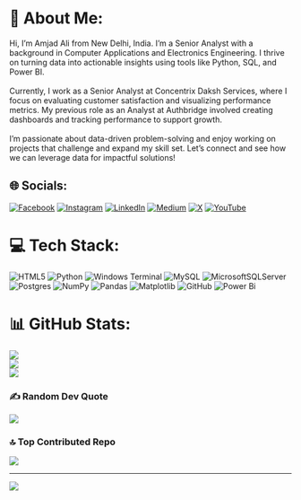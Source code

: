# 💫 About Me:
Hi, I’m Amjad Ali from New Delhi, India. I’m a Senior Analyst with a background in Computer Applications and Electronics Engineering. I thrive on turning data into actionable insights using tools like Python, SQL, and Power BI.<br><br>Currently, I work as a Senior Analyst at Concentrix Daksh Services, where I focus on evaluating customer satisfaction and visualizing performance metrics. My previous role as an Analyst at Authbridge involved creating dashboards and tracking performance to support growth.<br><br>I’m passionate about data-driven problem-solving and enjoy working on projects that challenge and expand my skill set. Let’s connect and see how we can leverage data for impactful solutions!


## 🌐 Socials:
[![Facebook](https://img.shields.io/badge/Facebook-%231877F2.svg?logo=Facebook&logoColor=white)](https://facebook.com/1amjadali1) [![Instagram](https://img.shields.io/badge/Instagram-%23E4405F.svg?logo=Instagram&logoColor=white)](https://instagram.com/1amjadali1) [![LinkedIn](https://img.shields.io/badge/LinkedIn-%230077B5.svg?logo=linkedin&logoColor=white)](https://linkedin.com/in/1amjadali1) [![Medium](https://img.shields.io/badge/Medium-12100E?logo=medium&logoColor=white)](https://medium.com/@1amjadali1) [![X](https://img.shields.io/badge/X-black.svg?logo=X&logoColor=white)](https://x.com/1amjadali1) [![YouTube](https://img.shields.io/badge/YouTube-%23FF0000.svg?logo=YouTube&logoColor=white)](https://youtube.com/@1amjadali1) 

# 💻 Tech Stack:
![HTML5](https://img.shields.io/badge/html5-%23E34F26.svg?style=for-the-badge&logo=html5&logoColor=white) ![Python](https://img.shields.io/badge/python-3670A0?style=for-the-badge&logo=python&logoColor=ffdd54) ![Windows Terminal](https://img.shields.io/badge/Windows%20Terminal-%234D4D4D.svg?style=for-the-badge&logo=windows-terminal&logoColor=white) ![MySQL](https://img.shields.io/badge/mysql-4479A1.svg?style=for-the-badge&logo=mysql&logoColor=white) ![MicrosoftSQLServer](https://img.shields.io/badge/Microsoft%20SQL%20Server-CC2927?style=for-the-badge&logo=microsoft%20sql%20server&logoColor=white) ![Postgres](https://img.shields.io/badge/postgres-%23316192.svg?style=for-the-badge&logo=postgresql&logoColor=white) ![NumPy](https://img.shields.io/badge/numpy-%23013243.svg?style=for-the-badge&logo=numpy&logoColor=white) ![Pandas](https://img.shields.io/badge/pandas-%23150458.svg?style=for-the-badge&logo=pandas&logoColor=white) ![Matplotlib](https://img.shields.io/badge/Matplotlib-%23ffffff.svg?style=for-the-badge&logo=Matplotlib&logoColor=black) ![GitHub](https://img.shields.io/badge/github-%23121011.svg?style=for-the-badge&logo=github&logoColor=white) ![Power Bi](https://img.shields.io/badge/power_bi-F2C811?style=for-the-badge&logo=powerbi&logoColor=black)
# 📊 GitHub Stats:
![](https://github-readme-stats.vercel.app/api?username=1amjadali1&theme=dark&hide_border=true&include_all_commits=true&count_private=false)<br/>
![](https://github-readme-streak-stats.herokuapp.com/?user=1amjadali1&theme=dark&hide_border=true)<br/>
![](https://github-readme-stats.vercel.app/api/top-langs/?username=1amjadali1&theme=dark&hide_border=true&include_all_commits=true&count_private=false&layout=compact)

### ✍️ Random Dev Quote
![](https://quotes-github-readme.vercel.app/api?type=horizontal&theme=tokyonight)

### 🔝 Top Contributed Repo
![](https://github-contributor-stats.vercel.app/api?username=1amjadali1&limit=5&theme=dark&combine_all_yearly_contributions=true)

---
[![](https://visitcount.itsvg.in/api?id=1amjadali1&icon=0&color=0)](https://visitcount.itsvg.in)

<!-- Proudly created with GPRM ( https://gprm.itsvg.in ) -->
